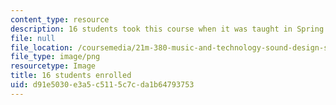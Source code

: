 ```yaml
---
content_type: resource
description: 16 students took this course when it was taught in Spring 2016.
file: null
file_location: /coursemedia/21m-380-music-and-technology-sound-design-spring-2016/d91e5030e3a5c5115c7cda1b64793753_16.png
file_type: image/png
resourcetype: Image
title: 16 students enrolled
uid: d91e5030-e3a5-c511-5c7c-da1b64793753
---
```

